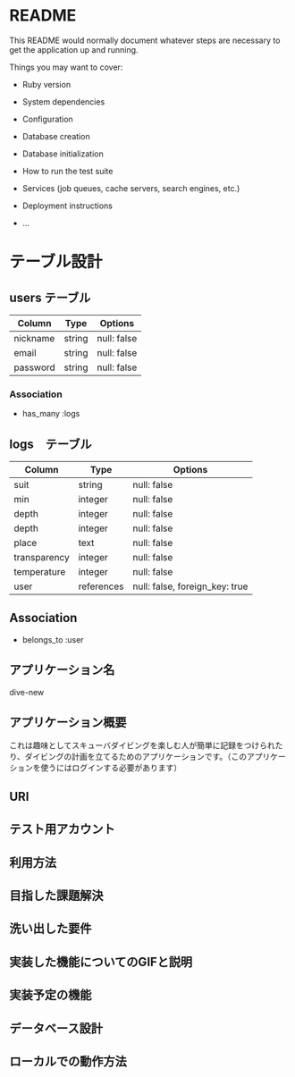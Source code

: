 # README

This README would normally document whatever steps are necessary to get the
application up and running.

Things you may want to cover:

* Ruby version

* System dependencies

* Configuration

* Database creation

* Database initialization

* How to run the test suite

* Services (job queues, cache servers, search engines, etc.)

* Deployment instructions

* ...

# テーブル設計

## users テーブル

| Column   | Type   | Options     |
| -------- | ------ | ----------- |
| nickname | string | null: false |
| email    | string | null: false |
| password | string | null: false |

### Association
- has_many :logs

## logs　テーブル

| Column       | Type       | Options                        |
| ------------ | ---------- | ------------------------------ |
| suit         | string     | null: false                    |
| min          | integer    | null: false                    |
| depth        | integer    | null: false                    |
| depth        | integer    | null: false                    |
| place        | text       | null: false                    |
| transparency | integer    | null: false                    |
| temperature  | integer    | null: false                    |
| user         | references | null: false, foreign_key: true |

## Association
- belongs_to :user

 ## アプリケーション名
  dive-new
## アプリケーション概要
  これは趣味としてスキューバダイビングを楽しむ人が簡単に記録をつけられたり、ダイビングの計画を立てるためのアプリケーションです。（このアプリケーションを使うにはログインする必要があります）
## URl

## テスト用アカウント

 ## 利用方法

 ## 目指した課題解決

 ## 洗い出した要件

 ## 実装した機能についてのGIFと説明

 ## 実装予定の機能

 ## データベース設計

 ## ローカルでの動作方法
